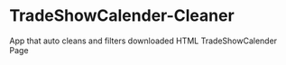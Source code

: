 # TradeShowCalender-Cleaner
App that auto cleans and filters downloaded HTML TradeShowCalender Page
